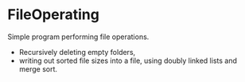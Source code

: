 # FileOperating
Simple program performing file operations. 
- Recursively deleting empty folders,
- writing out sorted file sizes into a file, using doubly linked lists and merge sort.
